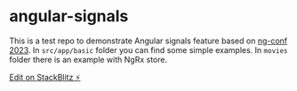 # angular-signals

This is a test repo to demonstrate Angular signals feature based on [ng-conf 2023](bit.ly/ngconf2023). In `src/app/basic` folder you can find some simple examples. In `movies` folder there is an example with NgRx store.

[Edit on StackBlitz ⚡️](https://stackblitz.com/edit/stackblitz-starters-bfru21)

